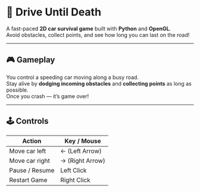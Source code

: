 # 🚗 Drive Until Death

A fast-paced **2D car survival game** built with **Python** and **OpenGL**.  
Avoid obstacles, collect points, and see how long you can last on the road!

---

## 🎮 Gameplay
You control a speeding car moving along a busy road.  
Stay alive by **dodging incoming obstacles** and **collecting points** as long as possible.  
Once you crash — it’s game over!

---

## 🕹️ Controls
| Action | Key / Mouse |
|---------|--------------|
| Move car left | ← (Left Arrow) |
| Move car right | → (Right Arrow) |
| Pause / Resume | Left Click |
| Restart Game | Right Click |

